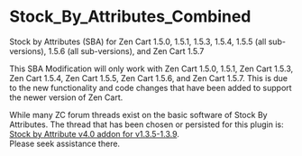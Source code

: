 Stock_By_Attributes_Combined
========================

Stock by Attributes (SBA) for Zen Cart 1.5.0, 1.5.1, 1.5.3, 1.5.4, 1.5.5 (all sub-versions), 1.5.6 (all sub-versions), and Zen Cart 1.5.7

This SBA Modification will only work with Zen Cart 1.5.0, 1.5.1, Zen Cart 1.5.3, Zen Cart 1.5.4, Zen Cart 1.5.5, Zen Cart 1.5.6, and Zen Cart 1.5.7.
This is due to the new functionality and code changes that have been added to support the newer version of Zen Cart.

While many ZC forum threads exist on the basic software of Stock By Attributes.  The thread that has been chosen or persisted
for this plugin is: [Stock by Attribute v4.0 addon for v1.3.5-1.3.9](https://www.zen-cart.com/showthread.php?47180-Stock-by-Attribute-v4-0-addon-for-v1-3-5-1-3-9).  
Please seek assistance there.
